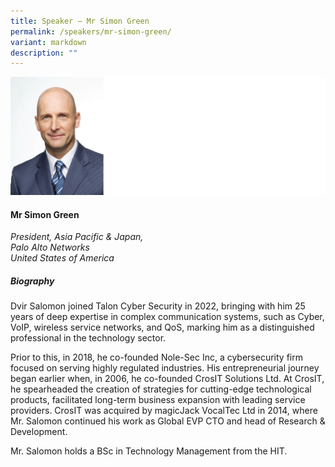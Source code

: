 ```yaml
---
title: Speaker – Mr Simon Green
permalink: /speakers/mr-simon-green/
variant: markdown
description: ""
---
```

![](/images/2025%20speakers/Simon_Green.png)
#### **Mr Simon Green**

*President, Asia Pacific &amp; Japan, <br>Palo Alto Networks<br>United States of America*

##### **Biography**
Dvir Salomon joined Talon Cyber Security in 2022, bringing with him 25 years of deep expertise in complex communication systems, such as Cyber,
VoIP, wireless service networks, and QoS, marking him as a distinguished professional in the technology sector.

Prior to this, in 2018, he co-founded Nole-Sec Inc, a cybersecurity firm focused on serving highly regulated industries. His entrepreneurial journey began earlier when, in 2006, he co-founded CrosIT Solutions Ltd. At CrosIT, he spearheaded the creation of strategies for cutting-edge technological products, facilitated long-term business expansion with leading service providers. CrosIT was acquired by magicJack VocalTec Ltd in 2014, where Mr. Salomon continued his work as Global EVP CTO and head of Research &amp; Development.

Mr. Salomon holds a BSc in Technology Management from the HIT.